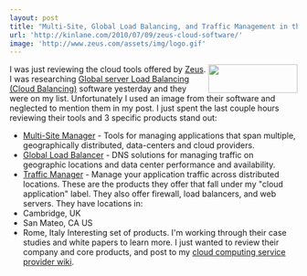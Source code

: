 ```yaml
---
layout: post
title: "Multi-Site, Global Load Balancing, and Traffic Management in the Clouds"
url: 'http://kinlane.com/2010/07/09/zeus-cloud-software/'
image: 'http://www.zeus.com/assets/img/logo.gif'
---
```


<img class="alignnone c1" title="Zeus Software" src="http://www.zeus.com/assets/img/logo.gif" alt="" width="156" height="50" align="right" />I was just reviewing the cloud tools offered by [Zeus][1]. I was researching [Global server Load Balancing (Cloud Balancing)][2] software yesterday and they were on my list. Unfortunately I used an image from their software and neglected to mention them in my post. I just spent the last couple hours reviewing their tools and 3 specific products stand out:

  * [Multi-Site Manager][3] \- Tools for managing applications that span multiple, geographically distributed, data-centers and cloud providers.
  * [Global Load Balancer][4] \- DNS solutions for managing traffic on geographic locations and data center performance and availability.
  * [Traffic Manager][5] \- Manage your application traffic across distributed locations.
These are the products they offer that fall under my "cloud application" label. They also offer firewall, load balancers, and web servers. They have locations in:
  * Cambridge, UK
  * San Mateo, CA US
  * Rome, Italy
Interesting set of products. I'm working through their case studies and white papers to learn more. I just wanted to review their company and core products, and post to my [cloud computing service provider wiki][6].

   [1]: http://www.zeus.com/
   [2]: http://www.kinlane.com/category/global-server-load-balancing/
   [3]: http://www.zeus.com/products/multi-site-manager/index.html
   [4]: http://www.zeus.com/products/global-load-balancer/index.html
   [5]: http://www.zeus.com/products/traffic-manager/index.html
   [6]: http://sites.google.com/a/kinlane.com/cloud-computing/players/zeus
